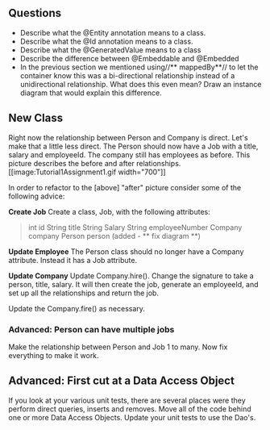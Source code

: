## Questions
* Describe what the @Entity annotation means to a class.
* Describe what the @Id annotation means to a class.
* Describe what the @GeneratedValue means to a class
* Describe the difference between @Embeddable and @Embedded
* In the previous section we mentioned using//** mappedBy**// to let the container know this was a bi-directional relationship instead of a unidirectional relationship. What does this even mean? Draw an instance diagram that would explain this difference.

## New Class
Right now the relationship between Person and Company is direct. Let's make that a little less direct. The Person should now have a Job with a title, salary and employeeId. The company still has employees as before. This picture describes the before and after relationships.
[[image:Tutorial1Assignment1.gif width="700"]]

In order to refactor to the [above] "after" picture consider some of the following advice:

**Create Job**
Create a class, Job, with the following attributes:
> int id
> String title
> String Salary
> String employeeNumber
> Company company
> Person person  (added - ** fix diagram **)

**Update Employee**
The Person class should no longer have a Company attribute. Instead it has a Job attribute.

**Update Company**
Update Company.hire(). Change the signature to take a person, title, salary. It will then create the job, generate an employeeId, and set up all the relationships and return the job.

Update the Company.fire() as necessary.

### Advanced: Person can have multiple jobs
Make the relationship between Person and Job 1 to many. Now fix everything to make it work.

## Advanced: First cut at a Data Access Object
If you look at your various unit tests, there are several places were they perform direct queries, inserts and removes. Move all of the code behind one or more Data Access Objects. Update your unit tests to use the Dao's.

